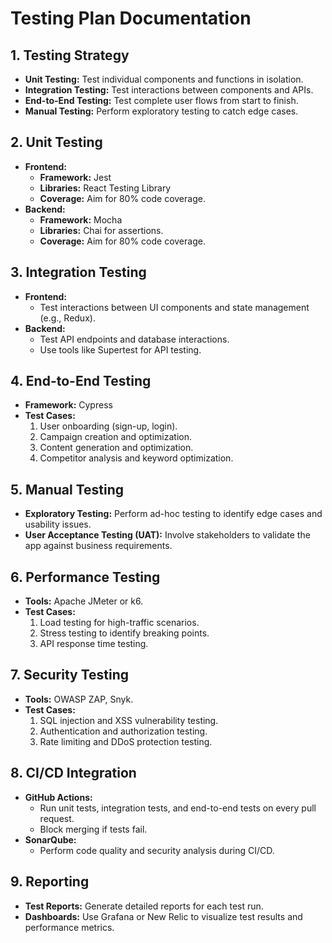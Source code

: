 # Testing Plan Documentation

## 1. Testing Strategy
- **Unit Testing:** Test individual components and functions in isolation.
- **Integration Testing:** Test interactions between components and APIs.
- **End-to-End Testing:** Test complete user flows from start to finish.
- **Manual Testing:** Perform exploratory testing to catch edge cases.

## 2. Unit Testing
- **Frontend:**
  - **Framework:** Jest
  - **Libraries:** React Testing Library
  - **Coverage:** Aim for 80% code coverage.
- **Backend:**
  - **Framework:** Mocha
  - **Libraries:** Chai for assertions.
  - **Coverage:** Aim for 80% code coverage.

## 3. Integration Testing
- **Frontend:**
  - Test interactions between UI components and state management (e.g., Redux).
- **Backend:**
  - Test API endpoints and database interactions.
  - Use tools like Supertest for API testing.

## 4. End-to-End Testing
- **Framework:** Cypress
- **Test Cases:**
  1. User onboarding (sign-up, login).
  2. Campaign creation and optimization.
  3. Content generation and optimization.
  4. Competitor analysis and keyword optimization.

## 5. Manual Testing
- **Exploratory Testing:** Perform ad-hoc testing to identify edge cases and usability issues.
- **User Acceptance Testing (UAT):** Involve stakeholders to validate the app against business requirements.

## 6. Performance Testing
- **Tools:** Apache JMeter or k6.
- **Test Cases:**
  1. Load testing for high-traffic scenarios.
  2. Stress testing to identify breaking points.
  3. API response time testing.

## 7. Security Testing
- **Tools:** OWASP ZAP, Snyk.
- **Test Cases:**
  1. SQL injection and XSS vulnerability testing.
  2. Authentication and authorization testing.
  3. Rate limiting and DDoS protection testing.

## 8. CI/CD Integration
- **GitHub Actions:**
  - Run unit tests, integration tests, and end-to-end tests on every pull request.
  - Block merging if tests fail.
- **SonarQube:**
  - Perform code quality and security analysis during CI/CD.

## 9. Reporting
- **Test Reports:** Generate detailed reports for each test run.
- **Dashboards:** Use Grafana or New Relic to visualize test results and performance metrics.